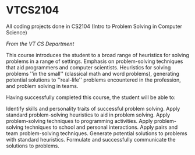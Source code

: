 # VTCS2104
All coding projects done in CS2104 (Intro to Problem Solving in Computer Science)


*From the VT CS Department*

This course introduces the student to a broad range of heuristics for solving problems in a range of settings. Emphasis on problem-solving techniques that aid programmers and computer scientists. Heuristics for solving problems ''in the small'' (classical math and word problems), generating potential solutions to ''real-life'' problems encountered in the profession, and problem solving in teams.

Having successfully completed this course, the student will be able to:

Identify skills and personality traits of successful problem solving.
Apply standard problem-solving heuristics to aid in problem solving.
Apply problem-solving techniques to programming activities.
Apply problem-solving techniques to school and personal interactions.
Apply pairs and team problem-solving techniques.
Generate potential solutions to problems with standard heuristics.
Formulate and successfully communicate the solutions to problems.
